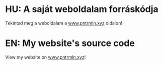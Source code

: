 # HU: A saját weboldalam forráskódja

Tekintsd meg a weboldalam a www.pntrmln.xyz oldalon!

# EN: My website's source code

View my website on www.pntrmln.xyz!
